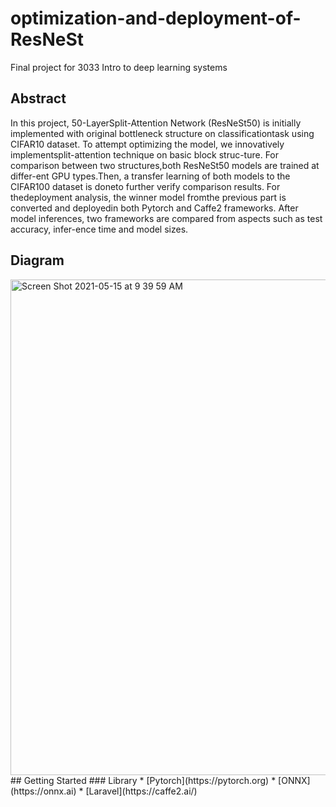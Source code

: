# optimization-and-deployment-of-ResNeSt
Final project for 3033 Intro to deep learning systems
## Abstract
In this project, 50-LayerSplit-Attention Network (ResNeSt50) is initially implemented with original bottleneck structure on classificationtask using CIFAR10 dataset. To attempt optimizing the model, we innovatively implementsplit-attention technique on basic block struc-ture. For comparison between two structures,both ResNeSt50  models are trained at differ-ent GPU types.Then, a transfer learning of both models to the CIFAR100 dataset is doneto further verify comparison results. For thedeployment analysis,  the winner model fromthe previous part is  converted  and  deployedin both Pytorch and Caffe2 frameworks. After model inferences, two frameworks are compared from aspects such as test accuracy, infer-ence time and model sizes.
## Diagram 
<img width="793" alt="Screen Shot 2021-05-15 at 9 39 59 AM" src="https://user-images.githubusercontent.com/61107669/118344598-90291a00-b561-11eb-954e-5cb6ab179420.png">
## Getting Started
### Library
* [Pytorch](https://pytorch.org)
* [ONNX](https://onnx.ai)
* [Laravel](https://caffe2.ai/)

